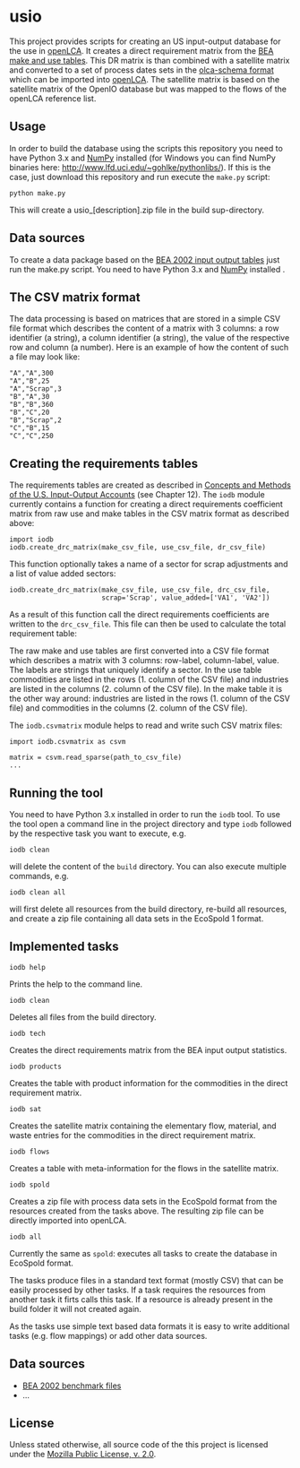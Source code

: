 usio
====
This project provides scripts for creating an US input-output database for the
use in [openLCA](http://www.openlca.org/). It creates a direct requirement 
matrix from the [BEA make and use tables](http://www.bea.gov/industry/io_benchmark.htm). 
This DR matrix is than combined with a satellite matrix and converted to a set of 
process dates sets in the [olca-schema format](https://github.com/GreenDelta/olca-schema) 
which can be imported into [openLCA](http://www.openlca.org/). The satellite 
matrix is based on the satellite matrix of the OpenIO database but was mapped 
to the flows of the openLCA reference list.

Usage
-----
In order to build the database using the scripts this repository you need to 
have Python 3.x and [NumPy](http://www.numpy.org/) installed (for Windows you 
can find NumPy binaries here: http://www.lfd.uci.edu/~gohlke/pythonlibs/). If
this is the case, just download this repository and run execute the `make.py` 
script:

    python make.py
    
This will create a usio\_[description].zip file in the build sup-directory.

Data sources
------------

To create a data package based on the [BEA 2002 input output tables](http://www.bea.gov/industry/io_benchmark.htm)
just run the make.py script. You need to have Python 3.x and [NumPy](http://www.numpy.org/) 
installed . 

The CSV matrix format
---------------------
The data processing is based on matrices that are stored in a simple CSV file
format which describes the content of a matrix with 3 columns: a row identifier
(a string), a column identifier (a string), the value of the respective row
and column (a number). Here is an example of how the content of such a file may
look like:

    "A","A",300
    "A","B",25
    "A","Scrap",3
    "B","A",30
    "B","B",360
    "B","C",20
    "B","Scrap",2
    "C","B",15
    "C","C",250


Creating the requirements tables
--------------------------------
The requirements tables are created as described in 
[Concepts and Methods of the U.S. Input-Output Accounts][1] (see Chapter 12). 
The `iodb` module currently contains a function for creating a direct 
requirements coefficient matrix from raw use and make tables in the CSV matrix
format as described above:

    import iodb    
    iodb.create_drc_matrix(make_csv_file, use_csv_file, dr_csv_file)
    
This function optionally takes a name of a sector for scrap adjustments and a
list of value added sectors:

    iodb.create_drc_matrix(make_csv_file, use_csv_file, drc_csv_file, 
                           scrap='Scrap', value_added=['VA1', 'VA2'])
                           
As a result of this function call the direct requirements coefficients are 
written to the `drc_csv_file`. This file can then be used to calculate the
total requirement table:




[1]:http://www.bea.gov/papers/pdf/IOmanual_092906.pdf "Karen J. Horowitz, Mark A. Planting: Concepts and Methods of the U.S. Input-Output Accounts. 2006"




The raw make and use tables are first converted into a CSV file format which
describes a matrix with 3 columns: row-label, column-label, value. The labels
are strings that uniquely identify a sector. In the use table commodities are
listed in the rows (1. column of the CSV file) and industries are listed in the
columns (2. column of the CSV file). In the make table it is the other way 
around: industries are listed in the rows (1. column of the CSV file) and 
commodities in the columns (2. column of the CSV file).

The `iodb.csvmatrix` module helps to read and write such CSV matrix files:

    import iodb.csvmatrix as csvm
    
    matrix = csvm.read_sparse(path_to_csv_file)
    ...


Running the tool
----------------
You need to have Python 3.x installed in order to run the `iodb` tool. To use 
the tool open a command line in the project directory and type `iodb` followed 
by the respective task you want to execute, e.g. 

    iodb clean
    
will delete the content of the `build` directory. You can also execute multiple
commands, e.g.

    iodb clean all
    
will first delete all resources from the build directory, re-build all 
resources, and create a zip file containing all data sets in the EcoSpold 1 
format.  

Implemented tasks
-----------------

    iodb help
    
Prints the help to the command line.

    iodb clean
    
Deletes all files from the build directory.

    iodb tech
    
Creates the direct requirements matrix from the BEA input output statistics.

    iodb products
    
Creates the table with product information for the commodities in the direct
requirement matrix.

    iodb sat
    
Creates the satellite matrix containing the elementary flow, material, and waste
entries for the commodities in the direct requirement matrix.

    iodb flows
    
Creates a table with meta-information for the flows in the satellite matrix.
 
    iodb spold
    
Creates a zip file with process data sets in the EcoSpold format from the 
resources created from the tasks above. The resulting zip file can be directly
imported into openLCA.

    iodb all
    
Currently the same as `spold`: executes all tasks to create the database in
EcoSpold format.

The tasks produce files in a standard text format (mostly CSV) that can be 
easily processed by other tasks. If a task requires the resources from another
task it firts calls this task. If a resource is already present in the build
folder it will not created again.

As the tasks use simple text based data formats it is easy to write additional
tasks (e.g. flow mappings) or add other data sources.

Data sources
------------
* [BEA 2002 benchmark files](http://www.bea.gov/industry/io_benchmark.htm)
* ...


License
-------
Unless stated otherwise, all source code of the this project is licensed under 
the [Mozilla Public License, v. 2.0](https://www.mozilla.org/MPL/2.0/).

